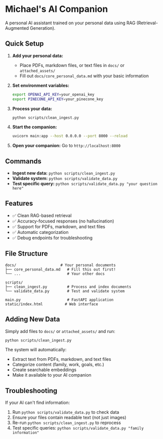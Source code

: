 
# Michael's AI Companion

A personal AI assistant trained on your personal data using RAG (Retrieval-Augmented Generation).

## Quick Setup

1. **Add your personal data:**
   - Place PDFs, markdown files, or text files in `docs/` or `attached_assets/`
   - Fill out `docs/core_personal_data.md` with your basic information

2. **Set environment variables:**
   ```bash
   export OPENAI_API_KEY=your_openai_key
   export PINECONE_API_KEY=your_pinecone_key
   ```

3. **Process your data:**
   ```bash
   python scripts/clean_ingest.py
   ```

4. **Start the companion:**
   ```bash
   uvicorn main:app --host 0.0.0.0 --port 8000 --reload
   ```

5. **Open your companion:**
   Go to `http://localhost:8000`

## Commands

- **Ingest new data:** `python scripts/clean_ingest.py`
- **Validate system:** `python scripts/validate_data.py`
- **Test specific query:** `python scripts/validate_data.py "your question here"`

## Features

- ✅ Clean RAG-based retrieval
- ✅ Accuracy-focused responses (no hallucination)
- ✅ Support for PDFs, markdown, and text files
- ✅ Automatic categorization
- ✅ Debug endpoints for troubleshooting

## File Structure

```
docs/                    # Your personal documents
├── core_personal_data.md   # Fill this out first!
└── ...                     # Your other docs

scripts/
├── clean_ingest.py         # Process and index documents
└── validate_data.py        # Test and validate system

main.py                     # FastAPI application
static/index.html          # Web interface
```

## Adding New Data

Simply add files to `docs/` or `attached_assets/` and run:
```bash
python scripts/clean_ingest.py
```

The system will automatically:
- Extract text from PDFs, markdown, and text files
- Categorize content (family, work, goals, etc.)
- Create searchable embeddings
- Make it available to your AI companion

## Troubleshooting

If your AI can't find information:
1. Run `python scripts/validate_data.py` to check data
2. Ensure your files contain readable text (not just images)
3. Re-run `python scripts/clean_ingest.py` to reprocess
4. Test specific queries: `python scripts/validate_data.py "family information"`
